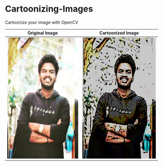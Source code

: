 # Cartoonizing-Images
Cartoonize your image with OpenCV

Original Image               | Cartoonized Image            
:-------------------------:|:-------------------------:
<img src='image.png' height=400 width=300/> | <img src='cartoon.png' height=400 width=300/>
